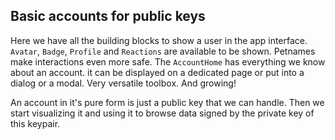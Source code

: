## Basic accounts for public keys

Here we have all the building blocks to show a user in the app interface. `Avatar`, `Badge`, `Profile` and `Reactions` are available to be shown. Petnames make interactions even more safe. The `AccountHome` has everything we know about an account. it can be displayed on a dedicated page or put into a dialog or a modal. Very versatile toolbox. And growing!

An account in it's pure form is just a public key that we can handle. Then we start visualizing it and using it to browse data signed by the private key of this keypair. 
